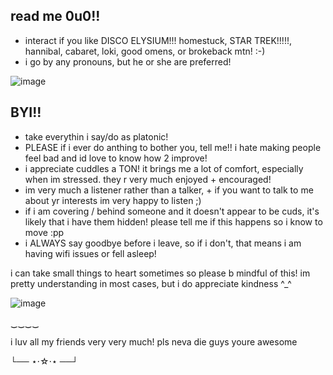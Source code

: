 ## read me 0u0!!

 - interact if you like DISCO ELYSIUM!!! homestuck, STAR TREK!!!!!, hannibal, cabaret, loki, good omens, or brokeback mtn! :-)
 - i go by any pronouns, but he or she are preferred!
   
![image](https://github.com/user-attachments/assets/35f973df-9d96-43ac-9b5c-917d9a357247)

## BYI!!
- take everythin i say/do as platonic!
- PLEASE if i ever do anthing to bother you, tell me!! i hate making people feel bad and id love to know how 2 improve!
- i appreciate cuddles a TON! it brings me a lot of comfort, especially when im stressed. they r very much enjoyed + encouraged!
- im very much a listener rather than a talker, + if you want to talk to me about yr interests im very happy to listen ;)
- if i am covering / behind someone and it doesn't appear to be cuds, it's likely that i have them hidden! please tell me if this happens so i know to move :pp
- i ALWAYS say goodbye before i leave, so if i don't, that means i am having wifi issues or fell asleep!

 i can take small things to heart sometimes so please b mindful of this! im pretty understanding in most cases, but i do appreciate kindness ^_^

![image](https://github.com/user-attachments/assets/5f84ed13-690e-4d71-8976-e45cdd038b52)

   ‿‿‿‿ 

i luv all my friends very very much! pls neva die guys youre awesome

└── ⋆⋅☆⋅⋆ ──┘







